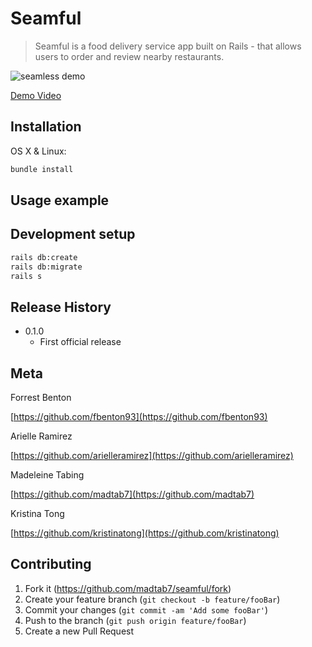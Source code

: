 # Seamful
> Seamful is a food delivery service app built on Rails - that allows users to order and review nearby restaurants.

![seamless demo](https://github.com/madtab7/seamful/blob/master/public/demo/seamful.gif)

[Demo Video](https://vimeo.com/303956554)

## Installation

OS X & Linux:

```sh
bundle install
```

## Usage example

## Development setup

```sh
rails db:create
rails db:migrate
rails s
```

## Release History

* 0.1.0
    * First official release

## Meta

Forrest Benton

[https://github.com/fbenton93](https://github.com/fbenton93)

Arielle Ramirez

[https://github.com/arielleramirez](https://github.com/arielleramirez)

Madeleine Tabing

[https://github.com/madtab7](https://github.com/madtab7)

Kristina Tong

[https://github.com/kristinatong](https://github.com/kristinatong)


## Contributing

1. Fork it (<https://github.com/madtab7/seamful/fork>)
2. Create your feature branch (`git checkout -b feature/fooBar`)
3. Commit your changes (`git commit -am 'Add some fooBar'`)
4. Push to the branch (`git push origin feature/fooBar`)
5. Create a new Pull Request
